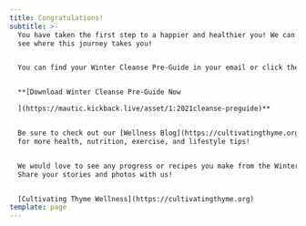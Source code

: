 ```yaml
---
title: Congratulations!
subtitle: >-
  You have taken the first step to a happier and healthier you! We can't wait to
  see where this journey takes you! 


  You can find your Winter Cleanse Pre-Guide in your email or click the link below.


  **[Download Winter Cleanse Pre-Guide Now

  ](https://mautic.kickback.live/asset/1:2021cleanse-preguide)**


  Be sure to check out our [Wellness Blog](https://cultivatingthyme.org/blogs)
  for more health, nutrition, exercise, and lifestyle tips!


  We would love to see any progress or recipes you make from the Winter Cleanse!
  Share your stories and photos with us!


  [Cultivating Thyme Wellness](https://cultivatingthyme.org)
template: page
---
```

